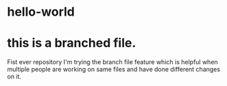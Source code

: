 # hello-world
# this is a branched file. 
Fist ever repository 
I'm trying the branch file feature which is helpful when multiple people are working on same files and have done different changes on it. 
